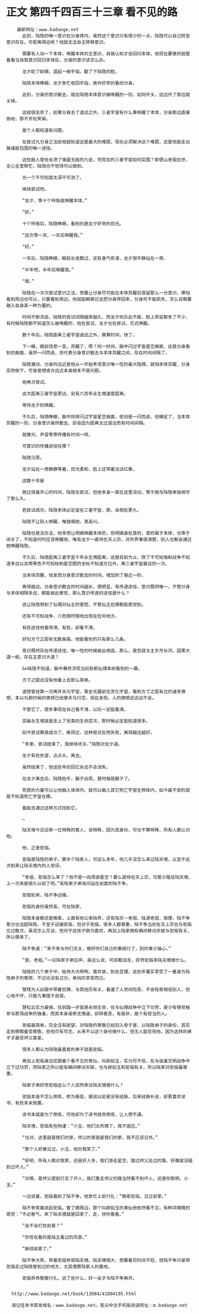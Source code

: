 # 正文 第四千四百三十三章 看不见的路
        最新网址：www.badaoge.net
          此刻，陆隐的唯一意识在分身体内，虽然这个意识只有很少的一点，陆隐可以自己转变意识存在，可若离得远呢？他就无法自主转移意识。
      
          需要有人动一下本体，唤醒本体的主意识，自我认知才会回归本体，他现在要做的就是看看当自我意识回归本体后，分身的意识该怎么办。
      
          龙夕眨了眨眼，竖起一根手指，戳了下陆隐的脸。
      
          陆隐本体睁眼，龙夕急忙收回手指，故作好奇的看向分身。
      
          此刻，分身的意识散去，就在陆隐本体意识被唤醒的一刻，如同开关，这边开了那边就关掉。
      
          这就很无奈了，如果分身去了遥远之外，三者宇宙有什么事唤醒了本体，分身那边直接倒地，那不开玩笑嘛。
      
          是个人都知道有问题。
      
          在尝试九分身之法前他就知道这是最大的难题，现在必须解决这个难题，这是他能走出被诸敌包围的唯一途径。
      
          这些敌人曾经击溃了强盛无敌的九垒，凭现在的三者宇宙如何突围？即便山老祖在世，全心全意帮忙，陆隐也不觉得可以做到。
      
          光一个不可知就太深不可测了。
      
          继续尝试吧。
      
          “龙夕，等十个呼吸就唤醒本体。”
      
          “好。”
      
          十个呼吸后，陆隐睁眼，看到的是龙夕好奇的目光。
      
          “这次等一天，一天后唤醒我。”
      
          “好。”
      
          一天后，陆隐睁眼，眼前长发飘过，还有香气弥漫，龙夕很平静站在一旁。
      
          “半年吧，半年后唤醒我。”
      
          “嗯。”
      
          陆隐在一次次尝试意识之法，想要让分身尽可能在本体苏醒后保留那么一分意识，哪怕看到周边也可以，只要看到周边，他就能瞬移过去把分身带回来，分身可不能损失，怎么说都要融入自身某一种力量的。
      
          时间不断流逝，陆隐的尝试间隔越来越久，而龙夕则乐此不疲，脸上笑容都多了不少，有时候陆隐都不知道怎么被唤醒的，他在尝试，龙夕也在尝试，花式唤醒。
      
          数十年后，陆隐距离三者宇宙遥远之外，算算时间，快了。
      
          下一瞬，眼前场景一变，苏醒了，嗯？同一时间，脑中闪过宇宙星空画面，这是分身看到的画面，虽然一闪而逝，但代表分身意识散去与本体苏醒之间，存在时间间隔了。
      
          陆隐激动，分身的远近是他从一开始考虑意识唯一性的最大阻碍，就怕本体苏醒，分身突然倒下，可谁曾想或许远近本身根本不是问题。
      
          他再次尝试。
      
          这次距离三者宇宙更远，足有六百年永生境速度距离。
      
          等待龙夕的唤醒。
      
          不久后，陆隐睁眼，脑中同样闪过宇宙星空画面，依旧是一闪而逝，但确定了，当本体苏醒的一刻，分身意识虽然散去，却会因为距离太过遥远而有时间间隔。
      
          就像光，声音等等传播有时间一样。
      
          可意识的传播途径在哪？
      
          陆隐沉思。
      
          龙夕站在一旁静静等着，目光柔和，脸上还带着淡淡红晕。
      
          这数十年是
      
          她过得最开心的时间，陆隐在尝试，但他本身一直在这里没动，等于她与陆隐单独相守了那么久。
      
          若尝试成功，陆隐本体必定留在三者宇宙，那，会相处更久。
      
          陆隐不让别人唤醒，唯独喊她，真高兴。
      
          陆隐也是没办法，他本想让明嫣唤醒本体的，但明嫣身处意府，意府属于本体，也等于闭关了，不知道何时应该唤醒他，唯有龙夕一直待在天上宗，对外界事很清楚，别人也都会通过她唤醒陆隐。
      
          不久后，陆隐距离三者宇宙千年永生境距离，这是目前为止，除了不可知强制战争不知道多远以及帮黑色不可知绘制星空图的坐标不知道方位外，离三者宇宙最远的一次。
      
          当本体苏醒，他发现分身意识散去的时间，增加到了接近一秒。
      
          离得越远，分身意识散去的时间越长，很明显，有传递途径，意识既然唯一，不管分身与本体相隔多远，都能彼此察觉，那么意识传递的途径是什么？
      
          这让陆隐想到了仙翎对仙主的掌控，不管仙主在哪都能感觉到。
      
          还有不可知战争，八色随时随地出现在任何地方。
      
          有些途径他看得清，有些，却看不清。
      
          好似方寸之距有无数条路，他能看到的只有那么几条。
      
          意识既然存在传递途径，唯一性的时候彼此相连，那么，是否就与主岁月长河，因果大道一般，存在主意识大道？
      
          &n陆隐不知道，脑中蓦然浮现当初斩断仙翎本树看到的一幕。
      
          方寸之距远没有他看上去那么简单。
      
          遥想曾经第一次离开天元宇宙，乘坐无疆前往灵化宇宙，看到方寸之距有过的诸多猜想，本以为那时候的猜想已经够天马行空，现在发现，人的猜想还远远不足。
      
          不管它了，很多事现在自己看不清，以后一定能看清。
      
          突破永生境就是走上了另类的生命层次，那时候必定能知道很多。
      
          如今尝试算是成功了，离得近，这种尝试反而失败，离得越远越好。
      
          “多谢，尝试结束了，我继续闭关。”陆隐对龙夕道。
      
          龙夕有些失望，点点头，离去。
      
          虽然结束了，但这些年的回忆永远不会消失。
      
          在龙夕离去后，陆隐抬手，骰子出现，是时候摇骰子了。
      
          死寂的力量可以让他融入诛体内，就可以融入其它死亡宇宙生物体内，如今最不安的就是不知道死亡宇宙在哪。
      
          看能否通过这种方式找到它。
      
          …
      
          陆天境今日迎来一位特殊的客人，说特殊，因为其身份，可也不算特殊，所有人都认识他。
      
          他，正是驼临。
      
          驼临是陆隐的弟子，算半个陆家人，可这么多年，他几乎没怎么来过陆天境，以至于此次到来让陆天境内的人惊讶。
      
          “老祖，驼临怎么来了？他不是一向周游星空？要么就待在天上宗，可极少踏足陆天境，上一次来是很久以前了吧。”有陆家子弟询问站在前面的陆不争。
      
          驼临到来，陆不争迎接。
      
          驼临的身份虽然高，可在陆家，
      
          陆隐本身都还是晚辈，上面有他父亲陆奇，还有陆天一老祖，陆源老祖，按理，陆不争辈分也远超陆隐，不至于迎接驼临，但对于驼临，很多人都尊重，陆不争当初在天上宗也与驼临见过数次，虽没怎么交谈，但对于这孩子颇为喜欢，再加上陆家拥有瞬间移动天赋与驼临有关，所以便来了。
      
          陆不争道：“来不来与你们无关，做好你们自己的事就行了，别的事少操心。”
      
          “是，老祖。”一众陆家子弟应声，虽这么说，可却都没走，好奇驼临来陆天境做什么。
      
          陆隐的几个弟子中，枯伟大大咧咧，喜欢装，到处显摆，这些年着实享受了一番身为陆隐弟子的尊崇，不过也没有过分，单纯的享受而已。
      
          慧残为人凶狠中带着狡猾，与其经历有关，看遍了人世间险恶，不会轻易相信别人，但心地不坏，只是凡事擅于自保。
      
          楚松云实力最强，往前踏一步就是永恒生命，在与仙翎战争中立下功劳，是少有够资格参与那场战争的强者，而其本身虽修无情道，却辨善恶，有是非，是个有担当的人。
      
          驼临最简单，完全没有欲望，对陆隐的尊敬已经刻入骨子里，以陆隐弟子的身份，其实走到哪都备受尊敬，但他可有可无，从来不以这个身份做什么，但无人能忽视他，因为这样的弟子才最受师父喜爱。
      
          很多人都认为陆隐最喜爱的弟子就是驼临。
      
          再加上驼临身边还跟着个看不见的青仙，叫颜如玉，实力可不低，在与虫巢文明战争中立下过功劳，而陆家之所以能有瞬间移动天赋，也与颜如玉和驼临有关，所以陆家对驼临最尊重。
      
          陆家子弟好奇驼临这么个人突然来访陆天境做什么？
      
          驼临本身不怎么修炼，修为极低，据说以前是没有经脉，后来经脉补足，却更喜欢读书，有些本末倒置。
      
          读书本就是为了修炼，可他却为了读书放弃修炼，让人想不通。
      
          陆天境，驼临有些拘谨：“小玉，他们太热情了，我不适应。”
      
          “也对，这里就是我们的家，师父的家就是我们的家，我不应该见外。”
      
          “那个人好像见过，小玉，他对我笑了。”
      
          “好吧，所有人都对我笑，还是好人多，我们游走星空，踏过师父走过的路，好像就没碰到过坏人。”
      
          “对哦，是师父提前打走了坏人，我们重走师父的路当然看不到坏人，还是你聪明，小玉。”
      
          一边说着，驼临看到了陆不争，他急忙上前行礼：“晚辈驼临，见过前辈。”
      
          陆不争笑着扶起驼临，瞥了眼周边，那个叫颜如玉的青仙他依然看不见，有种凉飕飕的感觉：“不必客气，来了陆天境就是回家了，走，领你看看。”
      
          “会不会打扰前辈？”
      
          “你现在看的是陆主看过的风景。”
      
          “麻烦前辈了。”
      
          陆不争大笑，带着驼临参观陆天境，陆天境很大，想要看完时间不短，但陆不争只是带驼临走过陆隐曾到过的地方，尤其埋葬陆家人的墓地。
      
          驼临恭恭敬敬行礼，说了些什么，好一会才与陆不争离开。
      
      
      http://www.badaoge.net/book/13084/41804195.html
      
      请记住本书首发域名：www.badaoge.net。笔尖中文手机版阅读网址：m.badaoge.net